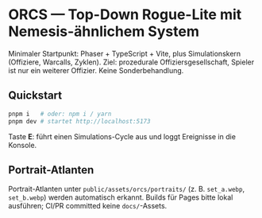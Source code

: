 # ORCS — Top-Down Rogue-Lite mit Nemesis-ähnlichem System

Minimaler Startpunkt: Phaser + TypeScript + Vite, plus Simulationskern (Offiziere, Warcalls, Zyklen).
Ziel: prozedurale Offiziersgesellschaft, Spieler ist nur ein weiterer Offizier. Keine Sonderbehandlung.

## Quickstart

```bash
pnpm i   # oder: npm i / yarn
pnpm dev # startet http://localhost:5173
```

Taste **E**: führt einen Simulations-Cycle aus und loggt Ereignisse in die Konsole.

## Portrait-Atlanten

Portrait-Atlanten unter `public/assets/orcs/portraits/` (z. B. `set_a.webp`, `set_b.webp`) werden automatisch erkannt.
Builds für Pages bitte lokal ausführen; CI/PR committed keine `docs/`-Assets.
